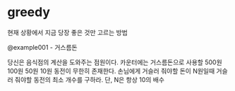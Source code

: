 # greedy
현재 상황에서 지금 당장 좋은 것만 고르는 방법


@example001 - 거스름돈

당신은 음식점의 계산을 도와주는 점원이다. 카운터에는 거스름돈으로 사용할 500원 100원 50원 10원 동전이 무한히 존재한다.
손님에게 거슬러 줘야할 돈이 N원일때 거슬러 줘야할 동전의 최소 개수를 구하라. 단, N은 항상 10의 배수


